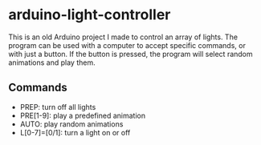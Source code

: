 # arduino-light-controller

This is an old Arduino project I made to control an array of lights. The program can be used with a computer to accept specific commands, or with just a button. If the button is pressed, the program will select random animations and play them.

## Commands
- PREP: turn off all lights
- PRE\[1-9\]: play a predefined animation
- AUTO: play random animations
- L\[0-7\]=\[0/1\]: turn a light on or off
